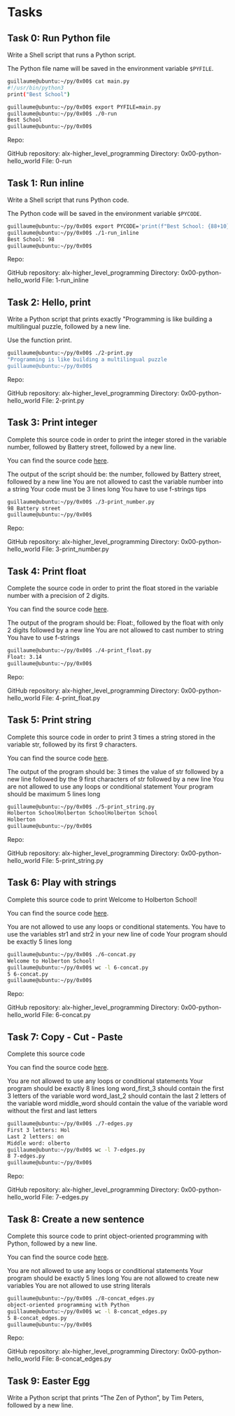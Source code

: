 # Tasks

## Task 0: Run Python file

Write a Shell script that runs a Python script.

The Python file name will be saved in the environment variable `$PYFILE`.

```bash
guillaume@ubuntu:~/py/0x00$ cat main.py 
#!/usr/bin/python3
print("Best School")

guillaume@ubuntu:~/py/0x00$ export PYFILE=main.py
guillaume@ubuntu:~/py/0x00$ ./0-run
Best School
guillaume@ubuntu:~/py/0x00$
```

Repo:

GitHub repository: alx-higher_level_programming
Directory: 0x00-python-hello_world
File: 0-run

## Task 1: Run inline

Write a Shell script that runs Python code.

The Python code will be saved in the environment variable `$PYCODE`.

```bash
guillaume@ubuntu:~/py/0x00$ export PYCODE='print(f"Best School: {88+10}")'
guillaume@ubuntu:~/py/0x00$ ./1-run_inline 
Best School: 98
guillaume@ubuntu:~/py/0x00$
```

Repo:

GitHub repository: alx-higher_level_programming
Directory: 0x00-python-hello_world
File: 1-run_inline

## Task 2: Hello, print

Write a Python script that prints exactly "Programming is like building a multilingual puzzle, followed by a new line.

Use the function print.

```bash
guillaume@ubuntu:~/py/0x00$ ./2-print.py 
"Programming is like building a multilingual puzzle
guillaume@ubuntu:~/py/0x00$
```

Repo:

GitHub repository: alx-higher_level_programming
Directory: 0x00-python-hello_world
File: 2-print.py

## Task 3: Print integer

Complete this source code in order to print the integer stored in the variable number, followed by Battery street, followed by a new line.

You can find the source code [here](https://github.com/ElmourikiYassine/alx-higher_level_programming).

The output of the script should be:
the number, followed by Battery street,
followed by a new line
You are not allowed to cast the variable number into a string
Your code must be 3 lines long
You have to use f-strings tips

```bash
guillaume@ubuntu:~/py/0x00$ ./3-print_number.py
98 Battery street
guillaume@ubuntu:~/py/0x00$
```

Repo:

GitHub repository: alx-higher_level_programming
Directory: 0x00-python-hello_world
File: 3-print_number.py

## Task 4: Print float

Complete the source code in order to print the float stored in the variable number with a precision of 2 digits.

You can find the source code [here](https://github.com/ElmourikiYassine/alx-higher_level_programming).

The output of the program should be:
Float:, followed by the float with only 2 digits
followed by a new line
You are not allowed to cast number to string
You have to use f-strings

```bash
guillaume@ubuntu:~/py/0x00$ ./4-print_float.py
Float: 3.14
guillaume@ubuntu:~/py/0x00$
```

Repo:

GitHub repository: alx-higher_level_programming
Directory: 0x00-python-hello_world
File: 4-print_float.py

## Task 5: Print string

Complete this source code in order to print 3 times a string stored in the variable str, followed by its first 9 characters.

You can find the source code [here](https://github.com/ElmourikiYassine/alx-higher_level_programming).

The output of the program should be:
3 times the value of str
followed by a new line
followed by the 9 first characters of str
followed by a new line
You are not allowed to use any loops or conditional statement
Your program should be maximum 5 lines long

```bash
guillaume@ubuntu:~/py/0x00$ ./5-print_string.py 
Holberton SchoolHolberton SchoolHolberton School
Holberton
guillaume@ubuntu:~/py/0x00$
```

Repo:

GitHub repository: alx-higher_level_programming
Directory: 0x00-python-hello_world
File: 5-print_string.py

## Task 6: Play with strings

Complete this source code to print Welcome to Holberton School!

You can find the source code [here](https://github.com/ElmourikiYassine/alx-higher_level_programming).

You are not allowed to use any loops or conditional statements.
You have to use the variables str1 and str2 in your new line of code
Your program should be exactly 5 lines long

```bash
guillaume@ubuntu:~/py/0x00$ ./6-concat.py
Welcome to Holberton School!
guillaume@ubuntu:~/py/0x00$ wc -l 6-concat.py
5 6-concat.py
guillaume@ubuntu:~/py/0x00$
```

Repo:

GitHub repository: alx-higher_level_programming
Directory: 0x00-python-hello_world
File: 6-concat.py

## Task 7: Copy - Cut - Paste

Complete this source code

You can find the source code [here](https://github.com/ElmourikiYassine/alx-higher_level_programming).

You are not allowed to use any loops or conditional statements
Your program should be exactly 8 lines long
word_first_3 should contain the first 3 letters of the variable word
word_last_2 should contain the last 2 letters of the variable word
middle_word should contain the value of the variable word without the first and last letters

```bash
guillaume@ubuntu:~/py/0x00$ ./7-edges.py
First 3 letters: Hol
Last 2 letters: on
Middle word: olberto
guillaume@ubuntu:~/py/0x00$ wc -l 7-edges.py
8 7-edges.py
guillaume@ubuntu:~/py/0x00$
```

Repo:

GitHub repository: alx-higher_level_programming
Directory: 0x00-python-hello_world
File: 7-edges.py

## Task 8: Create a new sentence

Complete this source code to print object-oriented programming with Python, followed by a new line.

You can find the source code [here](https://github.com/ElmourikiYassine/alx-higher_level_programming).

You are not allowed to use any loops or conditional statements
Your program should be exactly 5 lines long
You are not allowed to create new variables
You are not allowed to use string literals

```bash
guillaume@ubuntu:~/py/0x00$ ./8-concat_edges.py
object-oriented programming with Python
guillaume@ubuntu:~/py/0x00$ wc -l 8-concat_edges.py
5 8-concat_edges.py
guillaume@ubuntu:~/py/0x00$
```

Repo:

GitHub repository: alx-higher_level_programming
Directory: 0x00-python-hello_world
File: 8-concat_edges.py

## Task 9: Easter Egg

Write a Python script that prints “The Zen of Python”, by Tim Peters, followed by a new line.


